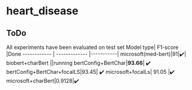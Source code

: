 # heart_disease
## ToDo


All experiments have been evaluated on test set 
Model type| F1-score |Done
------------ | ------------- |-----------|
microsoft(med-bert)|91|✔️|
biobert+charBert ||running
bertConfig+BertChar|**93.66**| ✔️
bertConfig+BertChar+focalLS|93.45| ✔️
microsoft+focalLs| 91.05 |✔️
microsoft+charBert|0.9128|✔️
